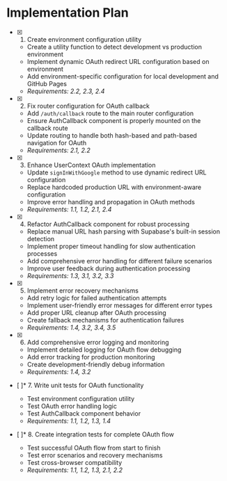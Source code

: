 # Implementation Plan

- [x] 1. Create environment configuration utility
  - Create a utility function to detect development vs production environment
  - Implement dynamic OAuth redirect URL configuration based on environment
  - Add environment-specific configuration for local development and GitHub Pages
  - _Requirements: 2.2, 2.3, 2.4_

- [x] 2. Fix router configuration for OAuth callback
  - Add `/auth/callback` route to the main router configuration
  - Ensure AuthCallback component is properly mounted on the callback route
  - Update routing to handle both hash-based and path-based navigation for OAuth
  - _Requirements: 2.1, 2.2_

- [x] 3. Enhance UserContext OAuth implementation
  - Update `signInWithGoogle` method to use dynamic redirect URL configuration
  - Replace hardcoded production URL with environment-aware configuration
  - Improve error handling and propagation in OAuth methods
  - _Requirements: 1.1, 1.2, 2.1, 2.4_

- [x] 4. Refactor AuthCallback component for robust processing
  - Replace manual URL hash parsing with Supabase's built-in session detection
  - Implement proper timeout handling for slow authentication processes
  - Add comprehensive error handling for different failure scenarios
  - Improve user feedback during authentication processing
  - _Requirements: 1.3, 3.1, 3.2, 3.3_

- [x] 5. Implement error recovery mechanisms
  - Add retry logic for failed authentication attempts
  - Implement user-friendly error messages for different error types
  - Add proper URL cleanup after OAuth processing
  - Create fallback mechanisms for authentication failures
  - _Requirements: 1.4, 3.2, 3.4, 3.5_

- [x] 6. Add comprehensive error logging and monitoring
  - Implement detailed logging for OAuth flow debugging
  - Add error tracking for production monitoring
  - Create development-friendly debug information
  - _Requirements: 1.4, 3.2_

- [ ]* 7. Write unit tests for OAuth functionality
  - Test environment configuration utility
  - Test OAuth error handling logic
  - Test AuthCallback component behavior
  - _Requirements: 1.1, 1.2, 1.3, 1.4_

- [ ]* 8. Create integration tests for complete OAuth flow
  - Test successful OAuth flow from start to finish
  - Test error scenarios and recovery mechanisms
  - Test cross-browser compatibility
  - _Requirements: 1.1, 1.2, 1.3, 2.1, 2.2_